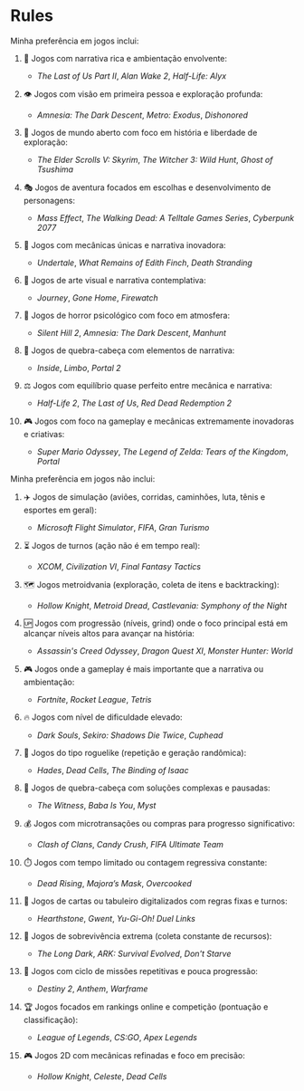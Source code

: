 # Rules

Minha preferência em jogos inclui:

1. 🌌 Jogos com narrativa rica e ambientação envolvente:
   - *The Last of Us Part II*, *Alan Wake 2*, *Half-Life: Alyx*

2. 👁️ Jogos com visão em primeira pessoa e exploração profunda:
   - *Amnesia: The Dark Descent*, *Metro: Exodus*, *Dishonored*

3. 🏰 Jogos de mundo aberto com foco em história e liberdade de exploração:
   - *The Elder Scrolls V: Skyrim*, *The Witcher 3: Wild Hunt*, *Ghost of Tsushima*

4. 🎭 Jogos de aventura focados em escolhas e desenvolvimento de personagens:
   - *Mass Effect*, *The Walking Dead: A Telltale Games Series*, *Cyberpunk 2077*

5. 🌠 Jogos com mecânicas únicas e narrativa inovadora:
   - *Undertale*, *What Remains of Edith Finch*, *Death Stranding*

7. 🎨 Jogos de arte visual e narrativa contemplativa:
   - *Journey*, *Gone Home*, *Firewatch*

8. 🌌 Jogos de horror psicológico com foco em atmosfera:
   - *Silent Hill 2*, *Amnesia: The Dark Descent*, *Manhunt*

10. 🧩 Jogos de quebra-cabeça com elementos de narrativa:
    - *Inside*, *Limbo*, *Portal 2*

11. ⚖️ Jogos com equilíbrio quase perfeito entre mecânica e narrativa:
    - *Half-Life 2*, *The Last of Us*, *Red Dead Redemption 2*

12. 🎮 Jogos com foco na gameplay e mecânicas extremamente inovadoras e criativas:
    - *Super Mario Odyssey*, *The Legend of Zelda: Tears of the Kingdom*, *Portal*

Minha preferência em jogos não inclui:

1. ✈️ Jogos de simulação (aviões, corridas, caminhões, luta, tênis e esportes em geral):
   - *Microsoft Flight Simulator*, *FIFA*, *Gran Turismo*

2. ⏳ Jogos de turnos (ação não é em tempo real):
   - *XCOM*, *Civilization VI*, *Final Fantasy Tactics*

3. 🗺️ Jogos metroidvania (exploração, coleta de itens e backtracking):
   - *Hollow Knight*, *Metroid Dread*, *Castlevania: Symphony of the Night*

4. 🆙 Jogos com progressão (níveis, grind) onde o foco principal está em alcançar níveis altos para avançar na história:
   - *Assassin's Creed Odyssey*, *Dragon Quest XI*, *Monster Hunter: World*

5. 🎮 Jogos onde a gameplay é mais importante que a narrativa ou ambientação:
   - *Fortnite*, *Rocket League*, *Tetris*

6. 🔥 Jogos com nível de dificuldade elevado:
   - *Dark Souls*, *Sekiro: Shadows Die Twice*, *Cuphead*

7. 🚫 Jogos do tipo roguelike (repetição e geração randômica):
   - *Hades*, *Dead Cells*, *The Binding of Isaac*

8. 🧩 Jogos de quebra-cabeça com soluções complexas e pausadas:
   - *The Witness*, *Baba Is You*, *Myst*

9. 💰 Jogos com microtransações ou compras para progresso significativo:
   - *Clash of Clans*, *Candy Crush*, *FIFA Ultimate Team*

10. ⏱️ Jogos com tempo limitado ou contagem regressiva constante:
    - *Dead Rising*, *Majora’s Mask*, *Overcooked*

11. 🎲 Jogos de cartas ou tabuleiro digitalizados com regras fixas e turnos:
    - *Hearthstone*, *Gwent*, *Yu-Gi-Oh! Duel Links*

12. 🧗 Jogos de sobrevivência extrema (coleta constante de recursos):
    - *The Long Dark*, *ARK: Survival Evolved*, *Don't Starve*

13. 🔄 Jogos com ciclo de missões repetitivas e pouca progressão:
    - *Destiny 2*, *Anthem*, *Warframe*

14. 🏆 Jogos focados em rankings online e competição (pontuação e classificação):
    - *League of Legends*, *CS:GO*, *Apex Legends*

15. 🎮 Jogos 2D com mecânicas refinadas e foco em precisão:
    - *Hollow Knight*, *Celeste*, *Dead Cells*